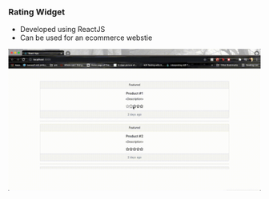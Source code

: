 ### Rating Widget

* Developed using ReactJS
* Can be used for an ecommerce webstie


![rating-widget](./rating-widget.gif)
